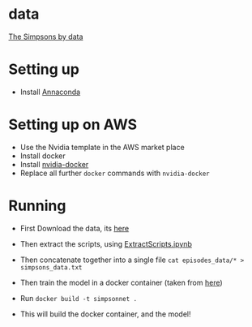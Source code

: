 # data

[The Simpsons by data](https://www.kaggle.com/wcukierski/the-simpsons-by-the-data)

# Setting up

* Install [Annaconda](https://www.continuum.io/downloads)

# Setting up on AWS

* Use the Nvidia template in the AWS market place
* Install docker
* Install [nvidia-docker](https://github.com/NVIDIA/nvidia-docker#other-distributions)
* Replace all further `docker` commands with `nvidia-docker`

# Running

* First Download the data, its [here](https://www.kaggle.com/wcukierski/the-simpsons-by-the-data)
* Then extract the scripts, using [ExtractScripts.ipynb](ExtractScripts.ipynb)
* Then concatenate together into a single file `cat episodes_data/* > simpsons_data.txt`

* Then train the model in a docker container (taken from [here](https://github.com/crisbal/docker-torch-rnn))
* Run `docker build -t simpsonnet .`
* This will build the docker container, and the model!
